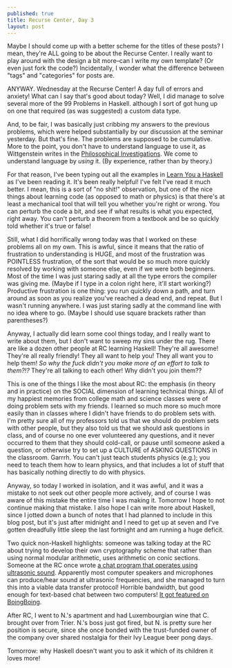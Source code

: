 ```yaml
---
published: true
title: Recurse Center, Day 3
layout: post
---
```

Maybe I should come up with a better scheme for the titles of these posts? I mean, they're ALL going to be about the Recurse Center. I really want to play around with the design a bit more–can I write my own template? (Or even just fork the code?) Incidentally, I wonder what the difference between "tags" and "categories" for posts are.

ANYWAY. Wednesday at the Recurse Center! A day full of errors and anxiety! What can I say that's good about today? Well, I did manage to solve several more of the 99 Problems in Haskell. although I sort of got hung up on one that required (as was suggested) a custom data type. 

And, to be fair, I was basically just cribbing my answers to the previous problems, which were helped substantially by our discussion at the seminar yesterday. But that's fine. The problems are supposed to be cumulative. More to the point, you don't have to understand language to use it, as Wittgenstein writes in the [Philosophical Investigations](https://en.wikipedia.org/wiki/Philosophical_Investigations). We come to understand language by *using* it. (By experience, rather than by theory.)

For that reason, I've been typing out all the examples in [Learn You a Haskell](http://learnyouahaskell.com) as I've been reading it. It's been really helpful! I've felt I've read it much better. I mean, this is a sort of "no shit!" observation, but one of the nice things about learning code (as opposed to math or physics) is that there's at least a mechanical tool that will tell you whether you're right or wrong. You can perturb the code a bit, and see if what results is what you expected, right away. You can't perturb a theorem from a textbook and be so quickly told whether it's true or false!

Still, what I did horrifically wrong today was that I worked on these problems all on my own. This is awful, since it means that the ratio of frustration to understanding is HUGE, and most of the frustration was POINTLESS frustration, of the sort that would be so much more quickly resolved by working with someone else, even if we were both beginners. Most of the time I was just staring sadly at all the type errors the compiler was giving me. (Maybe if I type in a colon right here, it'll start working?) Productive frustration is one thing: you run quickly down a path, and turn around as soon as you realize you've reached a dead end, and repeat. But I wasn't running anywhere. I was just staring sadly at the command line with no idea where to go. (Maybe I should use square brackets rather than parentheses?)

Anyway, I actually did learn some cool things today, and I really want to write about them, but I don't want to sweep my sins under the rug. There are like a dozen other people at RC learning Haskell! They're all awesome! They're all really friendly! They all want to help you! They all want you to help them! *So why the fuck didn't you make more of an effort to talk to them?!?* They're all talking to each other! Why didn't you join them??

This is one of the things I like the most about RC: the emphasis (in theory and in practice) on the SOCIAL dimension of learning technical things. All of my happiest memories from college math and science classes were of doing problem sets with my friends. I learned so much more so much more easily than in classes where I didn't have friends to do problem sets with. I'm pretty sure all of my professors told us that we should do problem sets with other people, but they also told us that we should ask questions in class, and of course no one ever volunteered any questions, and it never occurred to them that they should cold-call, or pause until someone asked a question, or otherwise try to set up a CULTURE of ASKING QUESTIONS in the classroom. Garrrh. You can't just teach students physics (e.g.); you need to teach them how to learn physics, and that includes a lot of stuff that has basically nothing directly to do with physics. 

Anyway, so today I worked in isolation, and it was awful, and it was a mistake to not seek out other people more actively, and of course I was aware of this mistake the entire time I was making it. Tomorrow I hope to not continue making that mistake. I also hope I can write more about Haskell, since I jotted down a bunch of notes that I had planned to include in this blog post, but it's just after midnight and I need to get up at seven and I've gotten dreadfully little sleep the last fortnight and am running a huge deficit. 

Two quick non-Haskell highlights: someone was talking today at the RC about trying to develop their own cryptography scheme that rather than using normal modular arithmetic, uses arithmetic on conic sections. Someone at the RC once wrote [a chat program that operates using ultrasonic sound](https://github.com/Katee/quietnet). Apparently most computer speakers and microphones can produce/hear sound at ultrasonic frequencies, and she managed to turn this into a viable data transfer protocol! Horrible bandwidth, but good enough for text-based chat between two computers! [It got featured on BoingBoing](http://boingboing.net/2014/01/11/quietnet-near-ultrasonic-mess.html). 

After RC, I went to N.'s apartment and had Luxembourgian wine that C. brought over from Trier. N.'s boss just got fired, but N. is pretty sure her position is secure, since she once bonded with the trust-funded owner of the company over shared nostalgia for their Ivy League beer pong days.

Tomorrow: why Haskell doesn't want you to ask it which of its children it loves more!